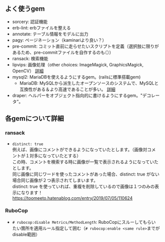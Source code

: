 ## よく使うgem
- sorcery: 認証機能
- erb-lint: erbファイルを整える
- annotate: テーブル情報をモデルに出力
- pagy: ページネーション（kaminariより良い？）
- pre-commit: コミット直前に走らせたいスクリプトを定義（選択肢に限りがあるため、pre-commitファイルを自作するのも◎）
- ransack: 検索機能
- lipvips: 画像処理（other choices: ImageMagick, GraphicsMagick, OpenCV） [詳細](https://tech.medpeer.co.jp/entry/2020/07/30/100000)
- mysql2: MariaDBを使えるようにするgem。(railsに標準搭載gem)
  - MariaDB: MySQLから派生したオープンソースのシステムで、MySQLと互換性がある＆より高速であることが多い。  [詳細](https://www.integrate.io/jp/blog/mariadb-vs-mysql-everything-you-need-to-know-ja/#what)
- draper:  ヘルパーをオブジェクト指向的に書けるようにするgem。"デコレータ"。


## 各gemについて詳細

### ransack
- `distinct: true`  
  例えば、画像にコメントができるようになっていたとします。（画像対コメントが１対多になっていたとする）  
  この時、コメントを検索する時に画像が一覧で表示されるようになっていたとします。  
  同じ画像に同じワードを使ったコメントがあった場合、distinct: true がない場合同じ画像が２つ表示されてしまいます。  
  distinct: true を使っていれば、重複を削除しているので画像は１つのみの表示になります！  
  https://toomeeto.hatenablog.com/entry/2019/07/05/110624

### RuboCop
- `# rubocop:disable Metrics/MethodLength`: RuboCopにスルーしてもらいたい箇所を適用ルール指定して囲む（`# rubocop:enable <same rule>`までがdisable範囲）
